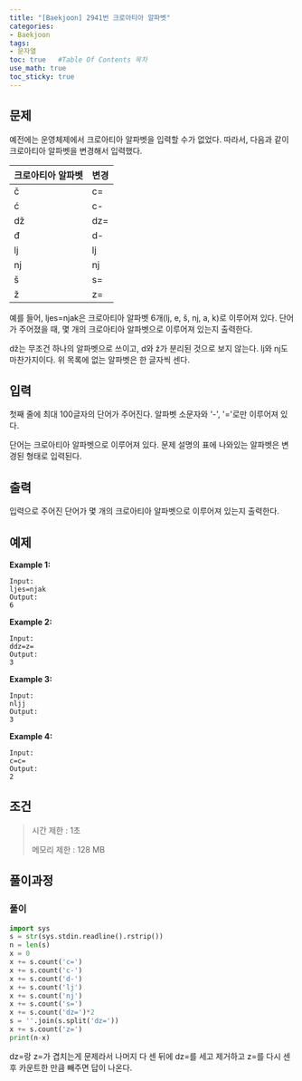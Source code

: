 ```yaml
---
title: "[Baekjoon] 2941번 크로아티아 알파벳"
categories: 
- Baekjoon
tags:
- 문자열
toc: true   #Table Of Contents 목차 
use_math: true
toc_sticky: true
---
```


## 문제

예전에는 운영체제에서 크로아티아 알파벳을 입력할 수가 없었다. 따라서, 다음과 같이 크로아티아 알파벳을 변경해서 입력했다.

| 크로아티아 알파벳 | 변경 |
| :---------------- | :--- |
| č                 | c=   |
| ć                 | c-   |
| dž                | dz=  |
| đ                 | d-   |
| lj                | lj   |
| nj                | nj   |
| š                 | s=   |
| ž                 | z=   |

예를 들어, ljes=njak은 크로아티아 알파벳 6개(lj, e, š, nj, a, k)로 이루어져 있다. 단어가 주어졌을 때, 몇 개의 크로아티아 알파벳으로 이루어져 있는지 출력한다.

dž는 무조건 하나의 알파벳으로 쓰이고, d와 ž가 분리된 것으로 보지 않는다. lj와 nj도 마찬가지이다. 위 목록에 없는 알파벳은 한 글자씩 센다.

## 입력

첫째 줄에 최대 100글자의 단어가 주어진다. 알파벳 소문자와 '-', '='로만 이루어져 있다.

단어는 크로아티아 알파벳으로 이루어져 있다. 문제 설명의 표에 나와있는 알파벳은 변경된 형태로 입력된다.

## 출력

입력으로 주어진 단어가 몇 개의 크로아티아 알파벳으로 이루어져 있는지 출력한다.

## 예제

**Example 1:**

```
Input: 
ljes=njak
Output: 
6
```

**Example 2:**

```
Input:
ddz=z=
Output:
3
```

**Example 3:**

```
Input:
nljj
Output:
3
```

**Example 4:**

```
Input:
c=c=
Output:
2
```

## 조건

> 시간 제한 : 1초
>
> 메모리 제한 : 128 MB

## 풀이과정

### 풀이

```python
import sys
s = str(sys.stdin.readline().rstrip())
n = len(s)
x = 0
x += s.count('c=')
x += s.count('c-')
x += s.count('d-')
x += s.count('lj')
x += s.count('nj')
x += s.count('s=')
x += s.count('dz=')*2
s = ''.join(s.split('dz='))
x += s.count('z=')
print(n-x)
```

dz=랑 z=가 겹치는게 문제라서 나머지 다 센 뒤에 dz=를 세고 제거하고 z=를 다시 센 후 카운트한 만큼 빼주면 답이 나온다.